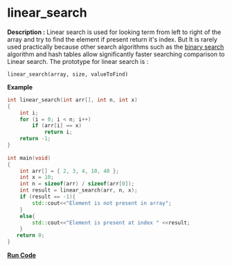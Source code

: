 # linear_search

**Description :** Linear search is used for looking term from left to right of the array and try to find the element if present 
return it's index. But It is rarely used practically because other search algorithms such as the 
[binary search](https://github.com/Bhupesh-V/30-seconds-of-cpp/blob/master/algorithm/binary_search.md)
algorithm and hash tables allow significantly faster searching comparison to Linear search. 
The prototype for linear search is :
```
linear_search(array, size, valueToFind)
```
**Example**
```cpp
int linear_search(int arr[], int n, int x) 
{ 
    int i; 
    for (i = 0; i < n; i++) 
        if (arr[i] == x) 
            return i; 
    return -1; 
} 
  
int main(void) 
{ 
    int arr[] = { 2, 3, 4, 10, 40 }; 
    int x = 10; 
    int n = sizeof(arr) / sizeof(arr[0]); 
    int result = linear_search(arr, n, x); 
    if (result == -1){
        std::cout<<"Element is not present in array";
    }
    else{
        std::cout<<"Element is present at index " <<result;
    }
   return 0; 
} 
```
**[Run Code](https://rextester.com/RJXW10522)**

